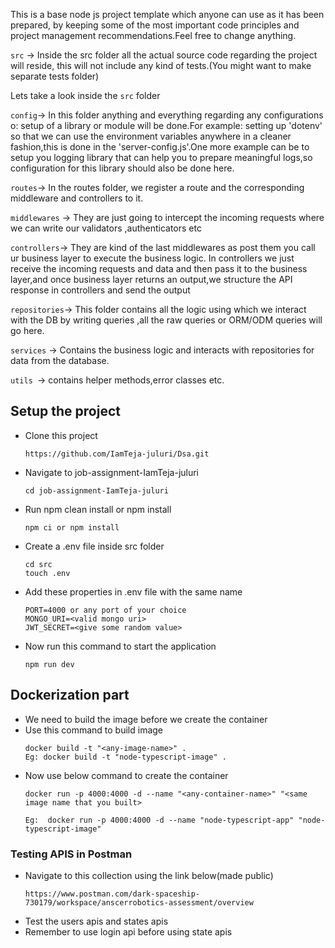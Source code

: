 This is a base node js project template which anyone can use as it has been prepared, by keeping some of the most important code principles and project management recommendations.Feel free to change anything.

`src` -> Inside the src folder all the actual source code regarding the project will reside, this will not include any kind of tests.(You might want to make separate tests folder)

Lets take a look inside the `src` folder 

`config`-> In this folder anything and everything regarding any configurations o: setup of a library or module will be done.For example: setting up 'dotenv' so that we can use the environment variables anywhere in a cleaner fashion,this is done in the 'server-config.js'.One more example can be to setup you logging library that can help you to prepare meaningful logs,so configuration for this library should also be done here.

`routes`-> In the routes folder, we register a route and the corresponding middleware and controllers to it.

`middlewares` -> They are just going to intercept the incoming requests where we can write our validators ,authenticators etc

`controllers`-> They are kind of the last middlewares as post them you call ur business layer to execute the business logic. In controllers we just receive the incoming requests and data and then pass it to the business layer,and once business layer returns an output,we structure the API response in controllers and send the output

`repositories`-> This folder contains all the logic using which we interact with the DB by writing queries ,all the raw queries or ORM/ODM queries will go here.

`services` -> Contains the business logic and interacts with repositories for data from the database.

`utils `-> contains helper methods,error classes etc.

## Setup the project

- Clone this project
  ```
  https://github.com/IamTeja-juluri/Dsa.git
  ```
- Navigate to job-assignment-IamTeja-juluri
  ```
  cd job-assignment-IamTeja-juluri
  ```
- Run npm clean install or npm install
  ```
  npm ci or npm install
  ```
- Create a .env file inside src folder
  ```
  cd src
  touch .env
  ```
- Add these properties in .env file with the same name
  ```
  PORT=4000 or any port of your choice
  MONGO_URI=<valid mongo uri>
  JWT_SECRET=<give some random value> 
  ```
- Now run this command to start the application
  ```
  npm run dev
  ```
##  Dockerization part
 
- We need to build the image before we create the container
- Use this command to build image
  ```
  docker build -t "<any-image-name>" .
  Eg: docker build -t "node-typescript-image" .
  ```
- Now use below command to create the container
  ```
  docker run -p 4000:4000 -d --name "<any-container-name>" "<same image name that you built>
  
  Eg:  docker run -p 4000:4000 -d --name "node-typescript-app" "node-typescript-image"
  ```

### Testing APIS in Postman
- Navigate  to this collection using the link below(made public)
  ```
  https://www.postman.com/dark-spaceship-730179/workspace/anscerrobotics-assessment/overview
  ```
- Test the users apis and states apis
- Remember to use login api before using state apis